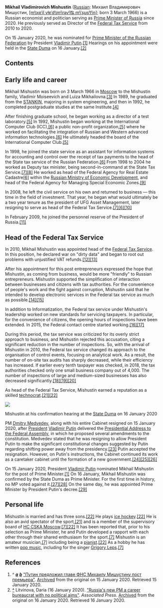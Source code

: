**Mikhail Vladimirovich Mishustin** ([Russian](https://en.wikipedia.org/wiki/Russian_language "Russian language"): Михаил Владимирович Мишустин, [\[mʲɪxɐˈil vɫɐˈdʲɪmʲirəvʲit͡ɕ mʲiˈʂʊsʲtʲin\]](https://en.wikipedia.org/wiki/Help:IPA/Russian "Help:IPA/Russian"); born 3 March 1966) is a Russian economist and politician serving as [Prime Minister of Russia](https://en.wikipedia.org/wiki/Prime_Minister_of_Russia "Prime Minister of Russia") since 2020. He previously served as Director of the [Federal Tax Service](https://en.wikipedia.org/wiki/Federal_Tax_Service_(Russia) "Federal Tax Service (Russia)") from 2010 to 2020.

On 15 January 2020, he was nominated for [Prime Minister of the Russian Federation](https://en.wikipedia.org/wiki/Prime_Minister_of_Russia "Prime Minister of Russia") by President [Vladimir Putin](https://en.wikipedia.org/wiki/Vladimir_Putin "Vladimir Putin").[\[1\]](https://en.wikipedia.org/wiki/Mikhail_Mishustin#cite_note-NewPM-1) Hearings on his appointment were held in the [State Duma](https://en.wikipedia.org/wiki/State_Duma "State Duma") on 16 January.[\[2\]](https://en.wikipedia.org/wiki/Mikhail_Mishustin#cite_note-confirmation-2)

## Contents

## Early life and career

Mikhail Mishustin was born on 3 March 1966 in [Moscow](https://en.wikipedia.org/wiki/Moscow "Moscow") to the Mishustin family, Vladimir Moiseevich and Luiza Mikhailovna.[\[3\]](https://en.wikipedia.org/wiki/Mikhail_Mishustin#cite_note-DW.COM-3) In 1989, he graduated from the [STANKIN](https://en.wikipedia.org/wiki/STANKIN "STANKIN"), majoring in system engineering, and then in 1992, he completed postgraduate studies at the same Institute.[\[4\]](https://en.wikipedia.org/wiki/Mikhail_Mishustin#cite_note-4)

After finishing graduate school, he began working as a director of a test laboratory.[\[5\]](https://en.wikipedia.org/wiki/Mikhail_Mishustin#cite_note-mkf1-5) In 1992, Mishustin began working at the International Computer Club (ICC),[\[6\]](https://en.wikipedia.org/wiki/Mikhail_Mishustin#cite_note-Anadolu-6) a public non-profit organization,[\[5\]](https://en.wikipedia.org/wiki/Mikhail_Mishustin#cite_note-mkf1-5) where he worked on facilitating the integration of Russian and Western advanced information technologies.[\[6\]](https://en.wikipedia.org/wiki/Mikhail_Mishustin#cite_note-Anadolu-6) He ultimately headed the board of the International Computer Club.[\[5\]](https://en.wikipedia.org/wiki/Mikhail_Mishustin#cite_note-mkf1-5)

In 1998, he joined the state service as an assistant for information systems for accounting and control over the receipt of tax payments to the head of the State tax service of the Russian Federation.[\[6\]](https://en.wikipedia.org/wiki/Mikhail_Mishustin#cite_note-Anadolu-6) From 1998 to 2004 he worked as Deputy tax minister, being second-in-command at the State Tax Service.[\[7\]](https://en.wikipedia.org/wiki/Mikhail_Mishustin#cite_note-RudnitskyPismennaya1-7)[\[8\]](https://en.wikipedia.org/wiki/Mikhail_Mishustin#cite_note-8) He worked as head of the Federal Agency for Real Estate Cadastre[\[6\]](https://en.wikipedia.org/wiki/Mikhail_Mishustin#cite_note-Anadolu-6) within the [Russian Ministry of Economic Development](https://en.wikipedia.org/wiki/Ministry_of_Economic_Development_of_the_Russian_Federation "Ministry of Economic Development of the Russian Federation"), and head of the Federal Agency for Managing Special Economic Zones.[\[9\]](https://en.wikipedia.org/wiki/Mikhail_Mishustin#cite_note-nalog.ru-9)

In 2008, he left the civil service on his own and returned to business — this time in the field of investment. That year, he began what would ultimately be a two year tenure as the president of UFG Asset Management, later resigning to serve as head of the Federal Tax Service.[\[7\]](https://en.wikipedia.org/wiki/Mikhail_Mishustin#cite_note-RudnitskyPismennaya1-7)[\[6\]](https://en.wikipedia.org/wiki/Mikhail_Mishustin#cite_note-Anadolu-6)[\[10\]](https://en.wikipedia.org/wiki/Mikhail_Mishustin#cite_note-10)

In February 2009, he joined the personnel reserve of the President of Russia.[\[11\]](https://en.wikipedia.org/wiki/Mikhail_Mishustin#cite_note-11)

## Head of the Federal Tax Service

In 2010, Mikhail Mishustin was appointed head of the [Federal Tax Service](https://en.wikipedia.org/wiki/Federal_Tax_Service_(Russia) "Federal Tax Service (Russia)"). In this position, he declared war on "dirty data" and began to root out problems with unjustified VAT refunds.[\[12\]](https://en.wikipedia.org/wiki/Mikhail_Mishustin#cite_note-autogenerated3-12)[\[13\]](https://en.wikipedia.org/wiki/Mikhail_Mishustin#cite_note-13)

After his appointment for this post entrepreneurs expressed the hope that Mishustin, as coming from business, would be more "friendly" to Russian entrepreneurs. Mishustin supported the simplification of interaction between businesses and citizens with tax authorities. For the convenience of people's work and the fight against corruption, Mishustin said that he intended to develop electronic services in the Federal tax service as much as possible.[\[14\]](https://en.wikipedia.org/wiki/Mikhail_Mishustin#cite_note-14)[\[15\]](https://en.wikipedia.org/wiki/Mikhail_Mishustin#cite_note-15)

In addition to Informatization, the Federal tax service under Mishustin's leadership worked on new standards for servicing taxpayers. In particular, for the convenience of citizens, the opening hours of inspections have been extended. In 2015, the Federal contact centre started working.[\[16\]](https://en.wikipedia.org/wiki/Mikhail_Mishustin#cite_note-16)[\[17\]](https://en.wikipedia.org/wiki/Mikhail_Mishustin#cite_note-17)

During this period, the tax service was criticized for its overly strict approach to business, and Mishustin rejected this accusation, citing a significant reduction in the number of inspections. So, with the arrival of Mishustin in 2010, the Federal tax service changed its approach to the organisation of control events, focusing on analytical work. As a result, the number of on-site tax audits has sharply decreased, while their efficiency has increased. If earlier every tenth taxpayer was checked, in 2018, the tax authorities checked only one small business company out of 4,000. The number of inspections of large and medium-sized businesses has also decreased significantly.[\[18\]](https://en.wikipedia.org/wiki/Mikhail_Mishustin#cite_note-18)[\[19\]](https://en.wikipedia.org/wiki/Mikhail_Mishustin#cite_note-19)[\[20\]](https://en.wikipedia.org/wiki/Mikhail_Mishustin#cite_note-20)

As head of the Federal Tax Service, Mishustin earned a reputation as a skilled [technocrat](https://en.wikipedia.org/wiki/Technocracy "Technocracy").[\[21\]](https://en.wikipedia.org/wiki/Mikhail_Mishustin#cite_note-ftwhois-21)[\[22\]](https://en.wikipedia.org/wiki/Mikhail_Mishustin#cite_note-wedwiki-22)

![](https://upload.wikimedia.org/wikipedia/commons/thumb/a/a9/Mishustin%27s_confirmation_hearing_%282020-01-16%29_04.jpg/220px-Mishustin%27s_confirmation_hearing_%282020-01-16%29_04.jpg)

Mishustin at his confirmation hearing at the [State Duma](https://en.wikipedia.org/wiki/State_Duma "State Duma") on 16 January 2020

PM [Dmitry Medvedev](https://en.wikipedia.org/wiki/Dmitry_Medvedev "Dmitry Medvedev"), along with his entire Cabinet resigned on 15 January 2020, after [President](https://en.wikipedia.org/wiki/President_of_Russia "President of Russia") [Vladimir Putin](https://en.wikipedia.org/wiki/Vladimir_Putin "Vladimir Putin") delivered the [Presidential Address to the Federal Assembly](https://en.wikipedia.org/wiki/2020_Presidential_Address_to_the_Federal_Assembly "2020 Presidential Address to the Federal Assembly"), in which he proposed several amendments to the constitution. Medvedev stated that he was resigning to allow President Putin to make the significant constitutional changes suggested by Putin regarding shifting power away from the presidency.[\[23\]](https://en.wikipedia.org/wiki/Mikhail_Mishustin#cite_note-Reuters_resign_2020-23) Putin accepted the resignation. However, on Putin's instructions, the Cabinet continued its work as a caretaker cabinet until the formation of a new government.[\[24\]](https://en.wikipedia.org/wiki/Mikhail_Mishustin#cite_note-24)[\[25\]](https://en.wikipedia.org/wiki/Mikhail_Mishustin#cite_note-25)[\[26\]](https://en.wikipedia.org/wiki/Mikhail_Mishustin#cite_note-26)

On 15 January 2020, President [Vladimir Putin](https://en.wikipedia.org/wiki/Vladimir_Putin "Vladimir Putin") nominated Mikhail Mishustin for the post of Prime Minister.[\[1\]](https://en.wikipedia.org/wiki/Mikhail_Mishustin#cite_note-NewPM-1) On 16 January, Mikhail Mishustin was confirmed by the State Duma as Prime Minister. For the first time in history, no MP voted against it.[\[27\]](https://en.wikipedia.org/wiki/Mikhail_Mishustin#cite_note-27)[\[28\]](https://en.wikipedia.org/wiki/Mikhail_Mishustin#cite_note-28) On the same day, he was appointed Prime Minister by President Putin's decree.[\[29\]](https://en.wikipedia.org/wiki/Mikhail_Mishustin#cite_note-29)

## Personal life

Mishustin is married and has three sons.[\[22\]](https://en.wikipedia.org/wiki/Mikhail_Mishustin#cite_note-wedwiki-22) He plays [ice hockey](https://en.wikipedia.org/wiki/Ice_hockey "Ice hockey").[\[22\]](https://en.wikipedia.org/wiki/Mikhail_Mishustin#cite_note-wedwiki-22) He is also an avid spectator of the sport,[\[21\]](https://en.wikipedia.org/wiki/Mikhail_Mishustin#cite_note-ftwhois-21) and is a member of the supervisory board of [HC CSKA Moscow](https://en.wikipedia.org/wiki/HC_CSKA_Moscow "HC CSKA Moscow").[\[7\]](https://en.wikipedia.org/wiki/Mikhail_Mishustin#cite_note-RudnitskyPismennaya1-7)[\[22\]](https://en.wikipedia.org/wiki/Mikhail_Mishustin#cite_note-wedwiki-22) It has been reported that, prior to his selection as Prime Minister, he and Putin developed a rapport with each other through their shared enthusiasm for the sport.[\[7\]](https://en.wikipedia.org/wiki/Mikhail_Mishustin#cite_note-RudnitskyPismennaya1-7) Mishustin is an amateur musician,[\[7\]](https://en.wikipedia.org/wiki/Mikhail_Mishustin#cite_note-RudnitskyPismennaya1-7) including being a [pianist](https://en.wikipedia.org/wiki/Pianist "Pianist").[\[22\]](https://en.wikipedia.org/wiki/Mikhail_Mishustin#cite_note-wedwiki-22) As a hobby he has written [pop music](https://en.wikipedia.org/wiki/Pop_music "Pop music"), including for the singer [Grigory Leps](https://en.wikipedia.org/wiki/Grigory_Leps "Grigory Leps").[\[7\]](https://en.wikipedia.org/wiki/Mikhail_Mishustin#cite_note-RudnitskyPismennaya1-7)

## References

1.  ^ [_**a**_](https://en.wikipedia.org/wiki/Mikhail_Mishustin#cite_ref-NewPM_1-0) [_**b**_](https://en.wikipedia.org/wiki/Mikhail_Mishustin#cite_ref-NewPM_1-1) ["Путин предложил главе ФНС Михаилу Мишустину пост премьера"](https://ria.ru/20200115/1563466512.html). [Archived](https://web.archive.org/web/20200115175557/https://ria.ru/20200115/1563466512.html) from the original on 15 January 2020. Retrieved 15 January 2020.
2.  **[^](https://en.wikipedia.org/wiki/Mikhail_Mishustin#cite_ref-confirmation_2-0)** Litvinova, Daria (16 January 2020). ["Russia's new PM a career bureaucrat with no political aims"](https://apnews.com/dac9ce99b613d792bc2556b8c69f23c2). _Associated Press_. [Archived](https://web.archive.org/web/20200116144452/https://apnews.com/dac9ce99b613d792bc2556b8c69f23c2) from the original on 16 January 2020. Retrieved 16 January 2020.